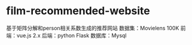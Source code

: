 # film-recommended-website
基于矩阵分解和person相关系数生成的推荐网站
数据集：Movielens 100K
前端：vue.js 2.x
后端：python Flask
数据库：Mysql
